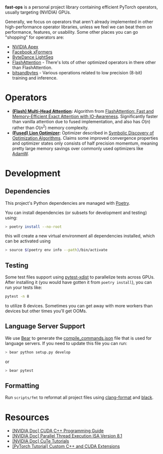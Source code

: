 **fast-ops** is a personal project library containing efficient PyTorch operators,
usually targeting (NVIDIA) GPUs.

Generally, we focus on operators that aren't already implemented in other high-performance
operator libraries, unless we feel we can beat them on performance, features, or usability.
Some other places you can go "shopping" for operators are:
* [NVIDIA Apex](https://github.com/NVIDIA/apex)
* [Facebook xFormers](https://github.com/facebookresearch/xformers)
* [ByteDance LightSeq](https://github.com/bytedance/lightseq/tree/master)
* [FlashAttention](https://github.com/HazyResearch/flash-attention) - There's lots of other
optimized operators in there other than FlashAttention.
* [bitsandbytes](https://github.com/TimDettmers/bitsandbytes) - Various operations related to low precision (8-bit)
training and inference.

# Operators
* **[(Flash) Multi-Head Attention](fast_ops/flash_attention/):**
Algorithm from [FlashAttention: Fast and Memory-Efficient Exact Attention with IO-Awareness](https://arxiv.org/pdf/2205.14135.pdf).
Significantly faster than vanilla attention due to fused implementation, and also
has $O(n)$ rather than $O(n^2)$ memory complexity.
* **[(Fused) Lion Optimizer](fast_ops/lion):**
Optimizer described in [Symbolic Discovery of Optimization Algorithms](https://arxiv.org/pdf/2302.06675.pdf).
Claims some improved convergence properties and optimizer states only consists of half precision momentum,
meaning pretty large memory savings over commonly used optimizers like
[AdamW](https://pytorch.org/docs/stable/generated/torch.optim.AdamW.html).

# Development

## Dependencies
This project's Python dependencies are managed with [Poetry](https://python-poetry.org/docs/).

You can install dependencies (or subsets for development and testing) using:
```bash
> poetry install --no-root
```
this will create a new virtual environment all dependencies installed, which can
be activated using
```bash
> source $(poetry env info --path)/bin/activate
```

## Testing
Some test files support using [pytest-xdist](https://github.com/pytest-dev/pytest-xdist)
to parallelize tests across GPUs. After installing it
(you would have gotten it from `poetry install`), you can run your tests like:
```bash
pytest -n 8
```
to utilize 8 devices. Sometimes you can get away with more workers than devices
but other times you'll get OOMs.


## Language Server Support
We use [Bear](https://github.com/rizsotto/Bear) to generate the
[compile_commands.json](compile_commands.json) file that is used for language servers.
If you need to update this file you can run:
```bash
> bear python setup.py develop
```
or
```python
> bear pytest
```

## Formatting
Run `scripts/fmt` to reformat all project files using
[clang-format](https://clang.llvm.org/docs/ClangFormat.html) and
[black](https://black.readthedocs.io/en/stable/).

# Resources
* [\[NVIDIA Doc\] CUDA C++ Programming Guide](https://docs.nvidia.com/cuda/cuda-c-programming-guide/)
* [\[NVIDIA Doc\] Parallel Thread Execution ISA Version 8.1](https://docs.nvidia.com/cuda/parallel-thread-execution/index.html)
* [\[NVIDIA Doc\] CuTe Tutorials](https://github.com/NVIDIA/cutlass/tree/master/media/docs/cute)
* [\[PyTorch Tutorial\] Custom C++ and CUDA Extensions](https://pytorch.org/tutorials/advanced/cpp_extension.html)
